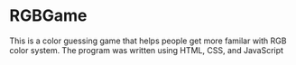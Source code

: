 # RGBGame
This is a color guessing game that helps people get more familar with RGB color system.
The program was written using HTML, CSS, and JavaScript
